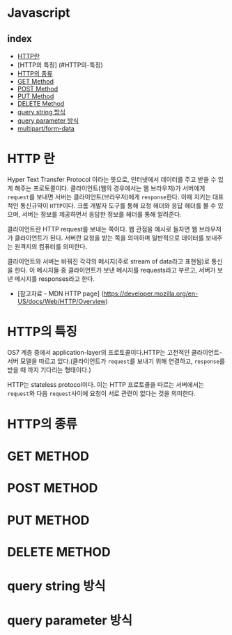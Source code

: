 # Javascript

## index

-   [HTTP란](#HTTP-란)
-   [HTTP의 특징] (#HTTP의-특징)
-   [HTTP의 종류](#HTTP의-종류)
-   [GET Method](#GET-METHOD)
-   [POST Method](#POST-METHOD)
-   [PUT Method](#PUT-METHOD)
-   [DELETE Method](#DELETE-METHOD)
-   [query string 방식](#QUERY-STRING-방식)
-   [query parameter 방식](#QUERY-PARAMETER-방식)
-   [multipart/form-data](#)

# HTTP 란

Hyper Text Transfer Protocol 이라는 뜻으로, 인터넷에서 데이터를 주고 받을 수 있게 해주는 프로토콜이다. 클라이언트(웹의 경우에서는 웹 브라우저)가 서버에게 `request`를 보내면 서버는 클라이언트(브라우저)에게 `response`한다. 이때 지키는 대표적인 통신규약이 `HTTP`이다. 크롬 개발자 도구를 통해 요청 헤더와 응답 헤더를 볼 수 있으며, 서버는 정보를 제공하면서 응답한 정보를 헤더를 통해 알려준다.

클라이언트란 HTTP request를 보내는 쪽이다. 웹 관점을 예시로 들자면 웹 브라우저가 클라이언트가 된다. 서버란 요청을 받는 쪽을 의미하며 일반적으로 데이터를 보내주는 원격지의 컴퓨터를 의미한다.

클라이언트와 서버는 바꿔진 각각의 메시지(주로 stream of data라고 표현됨)로 통신을 한다. 이 메시지들 중 클라이언트가 보낸 메시지를 requests라고 부르고, 서버가 보낸 메시지를 responses라고 한다.

-	[참고자료 - MDN HTTP page] (https://developer.mozilla.org/en-US/docs/Web/HTTP/Overview)

# HTTP의 특징
OS7 계층 중에서 application-layer의 프로토콜이다.HTTP는 고전적인 클라이언트-서버 모델을 따르고 있다.(클라이언트가 `request`를 보내기 위해 연결하고, `response`를 받을 때 까지 기다리는 형태이다.)

HTTP는 stateless protocol이다. 이는 HTTP 프로토콜을 따르는 서버에서는 `request`와 다음 `request`사이에 요청이 서로 관련이 없다는 것을 의미한다.

# HTTP의 종류

# GET METHOD

# POST METHOD

# PUT METHOD

# DELETE METHOD

# query string 방식

# query parameter 방식


